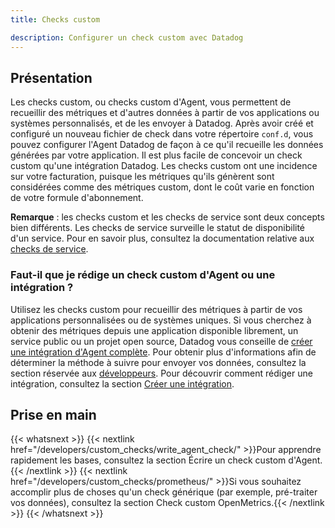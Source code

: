 ```yaml
---
title: Checks custom

description: Configurer un check custom avec Datadog
---
```

## Présentation

Les checks custom, ou checks custom d'Agent, vous permettent de recueillir des métriques et d'autres données à partir de vos applications ou systèmes personnalisés, et de les envoyer à Datadog. Après avoir créé et configuré un nouveau fichier de check dans votre répertoire `conf.d`, vous pouvez configurer l'Agent Datadog de façon à ce qu'il recueille les données générées par votre application. Il est plus facile de concevoir un check custom qu'une intégration Datadog. Les checks custom ont une incidence sur votre facturation, puisque les métriques qu'ils génèrent sont considérées comme des métriques custom, dont le coût varie en fonction de votre formule d'abonnement.

**Remarque** : les checks custom et les checks de service sont deux concepts bien différents. Les checks de service surveille le statut de disponibilité d'un service. Pour en savoir plus, consultez la documentation relative aux [checks de service][1].

### Faut-il que je rédige un check custom d'Agent ou une intégration ?

Utilisez les checks custom pour recueillir des métriques à partir de vos applications personnalisées ou de systèmes uniques. Si vous cherchez à obtenir des métriques depuis une application disponible librement, un service public ou un projet open source, Datadog vous conseille de [créer une intégration d'Agent complète][2]. Pour obtenir plus d'informations afin de déterminer la méthode à suivre pour envoyer vos données, consultez la section réservée aux [développeurs][3]. Pour découvrir comment rédiger une intégration, consultez la section [Créer une intégration][2].

## Prise en main

{{< whatsnext >}}
    {{< nextlink href="/developers/custom_checks/write_agent_check/" >}}Pour apprendre rapidement les bases, consultez la section Écrire un check custom d'Agent. {{< /nextlink >}}
    {{< nextlink href="/developers/custom_checks/prometheus/" >}}Si vous souhaitez accomplir plus de choses qu'un check générique (par exemple, pré-traiter vos données), consultez la section Check custom OpenMetrics.{{< /nextlink >}}
{{< /whatsnext >}}

[1]: /fr/developers/service_checks/
[2]: /fr/developers/integrations/new_check_howto/
[3]: /fr/developers/
